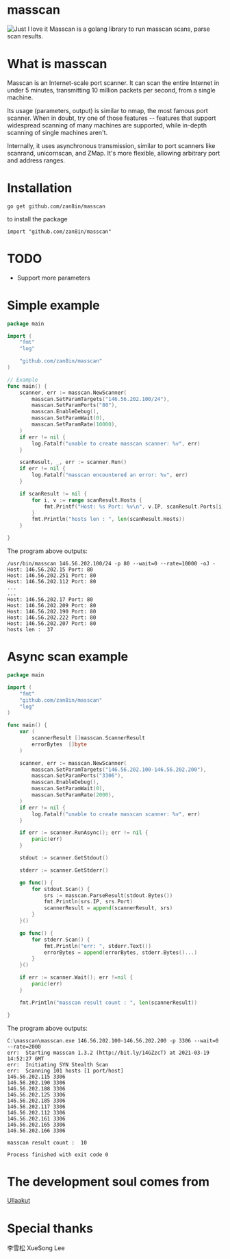 # masscan
![Just I love it](https://github.com/zan8in/masscan/blob/main/assets/golang.png)
Masscan is a golang library to run masscan scans, parse scan results. 
# What is masscan
Masscan is an Internet-scale port scanner. It can scan the entire Internet in under 5 minutes, transmitting 10 million packets per second, from a single machine.

Its usage (parameters, output) is similar to nmap, the most famous port scanner. When in doubt, try one of those features -- features that support widespread scanning of many machines are supported, while in-depth scanning of single machines aren't.

Internally, it uses asynchronous transmission, similar to port scanners like scanrand, unicornscan, and ZMap. It's more flexible, allowing arbitrary port and address ranges.
# Installation
```
go get github.com/zan8in/masscan
```
to install the package
```
import "github.com/zan8in/masscan"
```
# TODO
- Support more parameters
# Simple example
```go
package main

import (
	"fmt"
	"log"

	"github.com/zan8in/masscan"
)

// Example
func main() {
	scanner, err := masscan.NewScanner(
		masscan.SetParamTargets("146.56.202.100/24"),
		masscan.SetParamPorts("80"),
        masscan.EnableDebug(),
		masscan.SetParamWait(0),
		masscan.SetParamRate(10000),
	)
	if err != nil {
		log.Fatalf("unable to create masscan scanner: %v", err)
	}

	scanResult, _, err := scanner.Run()
	if err != nil {
		log.Fatalf("masscan encountered an error: %v", err)
	}

	if scanResult != nil {
		for i, v := range scanResult.Hosts {
			fmt.Printf("Host: %s Port: %v\n", v.IP, scanResult.Ports[i].Port)
		}
		fmt.Println("hosts len : ", len(scanResult.Hosts))
	}

}
```
The program above outputs:
```
/usr/bin/masscan 146.56.202.100/24 -p 80 --wait=0 --rate=10000 -oJ -
Host: 146.56.202.15 Port: 80
Host: 146.56.202.251 Port: 80
Host: 146.56.202.112 Port: 80
...
...
Host: 146.56.202.17 Port: 80
Host: 146.56.202.209 Port: 80
Host: 146.56.202.190 Port: 80
Host: 146.56.202.222 Port: 80
Host: 146.56.202.207 Port: 80
hosts len :  37
```
# Async scan example
```go
package main

import (
	"fmt"
	"github.com/zan8in/masscan"
	"log"
)

func main() {
	var (
		scannerResult []masscan.ScannerResult
		errorBytes  []byte
	)

	scanner, err := masscan.NewScanner(
		masscan.SetParamTargets("146.56.202.100-146.56.202.200"),
		masscan.SetParamPorts("3306"),
		masscan.EnableDebug(),
		masscan.SetParamWait(0),
		masscan.SetParamRate(2000),
	)
	if err != nil {
		log.Fatalf("unable to create masscan scanner: %v", err)
	}

	if err := scanner.RunAsync(); err != nil {
		panic(err)
	}

	stdout := scanner.GetStdout()

	stderr := scanner.GetStderr()

	go func() {
		for stdout.Scan() {
			srs := masscan.ParseResult(stdout.Bytes())
			fmt.Println(srs.IP, srs.Port)
			scannerResult = append(scannerResult, srs)
		}
	}()

	go func() {
		for stderr.Scan() {
			fmt.Println("err: ", stderr.Text())
			errorBytes = append(errorBytes, stderr.Bytes()...)
		}
	}()

	if err := scanner.Wait(); err !=nil {
		panic(err)
	}

	fmt.Println("masscan result count : ", len(scannerResult))

}
```
The program above outputs:
```
C:\masscan\masscan.exe 146.56.202.100-146.56.202.200 -p 3306 --wait=0 --rate=2000
err:  Starting masscan 1.3.2 (http://bit.ly/14GZzcT) at 2021-03-19 14:52:27 GMT
err:  Initiating SYN Stealth Scan
err:  Scanning 101 hosts [1 port/host]
146.56.202.115 3306
146.56.202.190 3306
146.56.202.188 3306
146.56.202.125 3306
146.56.202.185 3306
146.56.202.117 3306
146.56.202.112 3306
146.56.202.161 3306
146.56.202.165 3306
146.56.202.166 3306
                                                                             
masscan result count :  10

Process finished with exit code 0
```
# The development soul comes from
[Ullaakut](https://github.com/Ullaakut/nmap)

# Special thanks 
李雪松 XueSong Lee
